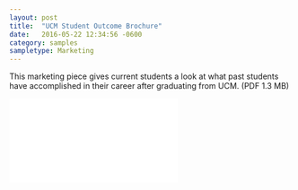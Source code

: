 ```yaml
---
layout: post
title:  "UCM Student Outcome Brochure"
date:   2016-05-22 12:34:56 -0600
category: samples
sampletype: Marketing
---
```


This marketing piece gives current students a look at what past students have accomplished in their career after graduating from UCM. (PDF 1.3 MB)


<embed class="sample-file" src="{{ site.baseurl }}/files/ucm-student-brochure.pdf" width="" height="" />
